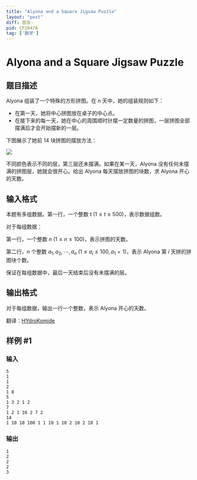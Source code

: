 ```yaml
---
title: "Alyona and a Square Jigsaw Puzzle"
layout: "post"
diff: 普及-
pid: CF2047A
tag: ['数学']
---
```


# Alyona and a Square Jigsaw Puzzle

## 题目描述

Alyona 组装了一个特殊的方形拼图。在 $n$ 天中，她的组装规则如下：

- 在第一天，她将中心拼图放在桌子的中心点。
- 在接下来的每一天，她在中心的周围顺时针摆一定数量的拼图，一层拼图全部摆满后才会开始摆新的一层。

下图展示了她前 $14$ 块拼图的摆放方法：

![](https://cdn.luogu.com.cn/upload/vjudge_pic/CF2047A/79d4bc6fb70315d8b0bc2f84e7e9b7aaaaa1456d.png)

不同颜色表示不同的层，第三层还未摆满。如果在某一天，Alyona 没有任何未摆满的拼图层，她就会很开心。给出 Alyona 每天摆放拼图的块数，求 Alyona 开心的天数。

## 输入格式

本题有多组数据。第一行，一个整数 $t$ ($1\le t\le 500$)，表示数据组数。

对于每组数据：

第一行，一个整数 $n$ ($1\le n\le 100$)，表示拼图的天数。

第二行，$n$ 个整数 $a_1,a_2,\cdots,a_n$ ($1\le a_i\le 100, a_1=1$)，表示 Alyona 第 $i$ 天拼的拼图块个数。

保证在每组数据中，最后一天结束后没有未摆满的层。

## 输出格式

对于每组数据，输出一行一个整数，表示 Alyona 开心的天数。

翻译：[HYdroKomide](https://www.luogu.com.cn/user/299883)

## 样例 #1

### 输入

```
5
1
1
2
1 8
5
1 3 2 1 2
7
1 2 1 10 2 7 2
14
1 10 10 100 1 1 10 1 10 2 10 2 10 1
```

### 输出

```
1
2
2
2
3
```

